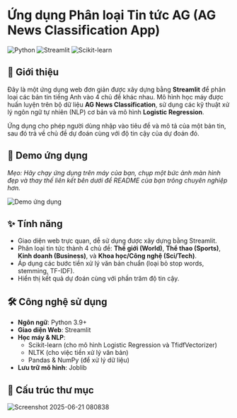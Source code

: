 # Ứng dụng Phân loại Tin tức AG (AG News Classification App)

![Python](https://img.shields.io/badge/Python-3.9%2B-blue.svg)
![Streamlit](https://img.shields.io/badge/Streamlit-1.35%2B-red.svg)
![Scikit-learn](https://img.shields.io/badge/scikit--learn-1.2%2B-orange.svg)

## 📖 Giới thiệu

Đây là một ứng dụng web đơn giản được xây dựng bằng **Streamlit** để phân loại các bản tin tiếng Anh vào 4 chủ đề khác nhau. Mô hình học máy được huấn luyện trên bộ dữ liệu **AG News Classification**, sử dụng các kỹ thuật xử lý ngôn ngữ tự nhiên (NLP) cơ bản và mô hình **Logistic Regression**.

Ứng dụng cho phép người dùng nhập vào tiêu đề và mô tả của một bản tin, sau đó trả về chủ đề dự đoán cùng với độ tin cậy của dự đoán đó.

## 📸 Demo ứng dụng

*Mẹo: Hãy chạy ứng dụng trên máy của bạn, chụp một bức ảnh màn hình đẹp và thay thế liên kết bên dưới để README của bạn trông chuyên nghiệp hơn.*


![Demo ứng dụng](https://github.com/user-attachments/assets/3593dd7d-add9-4bfe-9f1f-b5a00c69c9a7)

## ✨ Tính năng

-   Giao diện web trực quan, dễ sử dụng được xây dựng bằng Streamlit.
-   Phân loại tin tức thành 4 chủ đề: **Thế giới (World)**, **Thể thao (Sports)**, **Kinh doanh (Business)**, và **Khoa học/Công nghệ (Sci/Tech)**.
-   Áp dụng các bước tiền xử lý văn bản chuẩn (loại bỏ stop words, stemming, TF-IDF).
-   Hiển thị kết quả dự đoán cùng với phần trăm độ tin cậy.

## 🛠️ Công nghệ sử dụng

-   **Ngôn ngữ**: Python 3.9+
-   **Giao diện Web**: Streamlit
-   **Học máy & NLP**:
    -   Scikit-learn (cho mô hình Logistic Regression và TfidfVectorizer)
    -   NLTK (cho việc tiền xử lý văn bản)
    -   Pandas & NumPy (để xử lý dữ liệu)
-   **Lưu trữ mô hình**: Joblib

## 📂 Cấu trúc thư mục
![Screenshot 2025-06-21 080838](https://github.com/user-attachments/assets/df22c82b-b255-42e7-85c4-87fec5dcc220)


